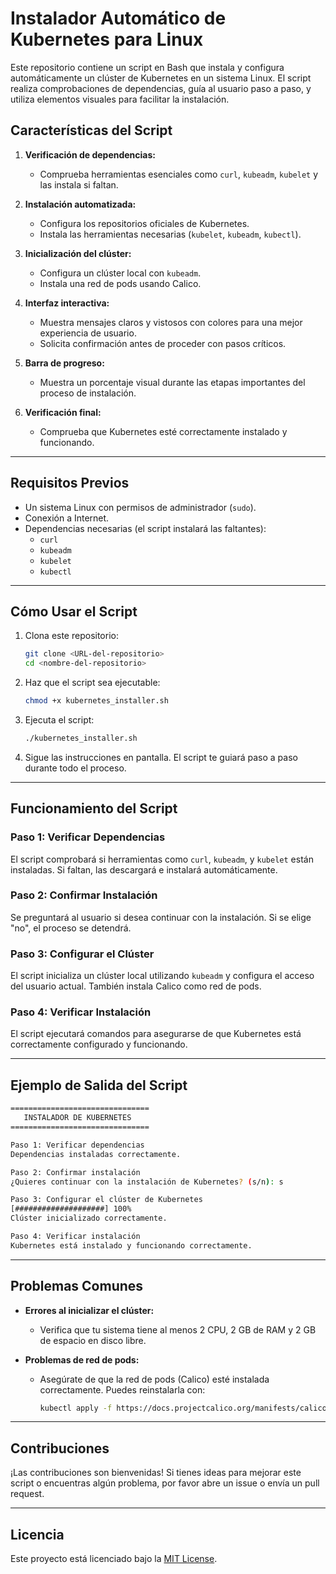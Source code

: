 # Instalador Automático de Kubernetes para Linux

Este repositorio contiene un script en Bash que instala y configura automáticamente un clúster de Kubernetes en un sistema Linux. El script realiza comprobaciones de dependencias, guía al usuario paso a paso, y utiliza elementos visuales para facilitar la instalación.

## Características del Script

1. **Verificación de dependencias:**
   - Comprueba herramientas esenciales como `curl`, `kubeadm`, `kubelet` y las instala si faltan.

2. **Instalación automatizada:**
   - Configura los repositorios oficiales de Kubernetes.
   - Instala las herramientas necesarias (`kubelet`, `kubeadm`, `kubectl`).

3. **Inicialización del clúster:**
   - Configura un clúster local con `kubeadm`.
   - Instala una red de pods usando Calico.

4. **Interfaz interactiva:**
   - Muestra mensajes claros y vistosos con colores para una mejor experiencia de usuario.
   - Solicita confirmación antes de proceder con pasos críticos.

5. **Barra de progreso:**
   - Muestra un porcentaje visual durante las etapas importantes del proceso de instalación.

6. **Verificación final:**
   - Comprueba que Kubernetes esté correctamente instalado y funcionando.

---

## Requisitos Previos

- Un sistema Linux con permisos de administrador (`sudo`).
- Conexión a Internet.
- Dependencias necesarias (el script instalará las faltantes):
  - `curl`
  - `kubeadm`
  - `kubelet`
  - `kubectl`

---

## Cómo Usar el Script

1. Clona este repositorio:
   ```bash
   git clone <URL-del-repositorio>
   cd <nombre-del-repositorio>
   ```

2. Haz que el script sea ejecutable:
   ```bash
   chmod +x kubernetes_installer.sh
   ```

3. Ejecuta el script:
   ```bash
   ./kubernetes_installer.sh
   ```

4. Sigue las instrucciones en pantalla. El script te guiará paso a paso durante todo el proceso.

---

## Funcionamiento del Script

### Paso 1: Verificar Dependencias
El script comprobará si herramientas como `curl`, `kubeadm`, y `kubelet` están instaladas. Si faltan, las descargará e instalará automáticamente.

### Paso 2: Confirmar Instalación
Se preguntará al usuario si desea continuar con la instalación. Si se elige "no", el proceso se detendrá.

### Paso 3: Configurar el Clúster
El script inicializa un clúster local utilizando `kubeadm` y configura el acceso del usuario actual. También instala Calico como red de pods.

### Paso 4: Verificar Instalación
El script ejecutará comandos para asegurarse de que Kubernetes está correctamente configurado y funcionando.

---

## Ejemplo de Salida del Script

```bash
===============================
   INSTALADOR DE KUBERNETES    
===============================

Paso 1: Verificar dependencias
Dependencias instaladas correctamente.

Paso 2: Confirmar instalación
¿Quieres continuar con la instalación de Kubernetes? (s/n): s

Paso 3: Configurar el clúster de Kubernetes
[####################] 100%
Clúster inicializado correctamente.

Paso 4: Verificar instalación
Kubernetes está instalado y funcionando correctamente.
```

---

## Problemas Comunes

- **Errores al inicializar el clúster:**
  - Verifica que tu sistema tiene al menos 2 CPU, 2 GB de RAM y 2 GB de espacio en disco libre.

- **Problemas de red de pods:**
  - Asegúrate de que la red de pods (Calico) esté instalada correctamente. Puedes reinstalarla con:
    ```bash
    kubectl apply -f https://docs.projectcalico.org/manifests/calico.yaml
    ```

---

## Contribuciones
¡Las contribuciones son bienvenidas! Si tienes ideas para mejorar este script o encuentras algún problema, por favor abre un issue o envía un pull request.

---

## Licencia
Este proyecto está licenciado bajo la [MIT License](LICENSE).
